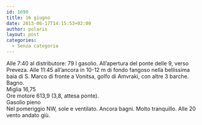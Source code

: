 ```yaml
---
id: 1690
title: 16 giugno
date: 2013-06-17T14:15:53+02:00
author: polaris
layout: post
categories:
  - Senza categoria
---
```

Alle 7:40 al distributore: 79 l gasolio. All&#8217;apertura del ponte delle 9, verso Preveza. Alle 11:45 all&#8217;ancora in 10-12 m di fondo fangoso nella bellissima baia di S. Marco di fronte a Vonitsa, golfo di Amvraki, con altre 3 barche. Bagno.  
Miglia 16,75  
Ore motore 613,9 (3,8, attesa ponte).  
Gasolio pieno  
Nel pomeriggio NW, sole e ventilato. Ancora bagni. Molto tranquillo. Alle 20 vento andato giù.